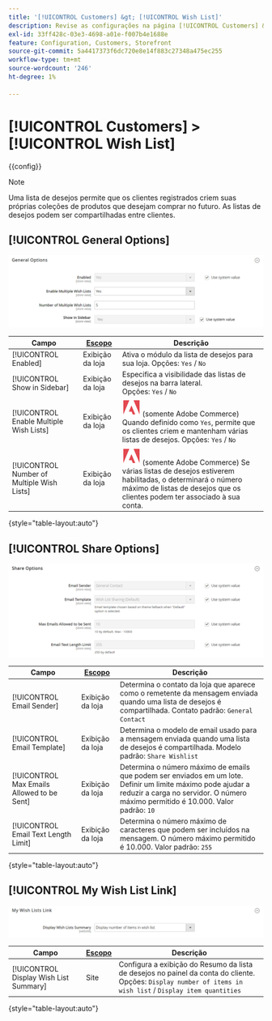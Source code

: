 ```yaml
---
title: '[!UICONTROL Customers] &gt; [!UICONTROL Wish List]'
description: Revise as configurações na página [!UICONTROL Customers] &gt; [!UICONTROL Wish List] do Administrador do Commerce.
exl-id: 33ff428c-03e3-4698-a01e-f007b4e1688e
feature: Configuration, Customers, Storefront
source-git-commit: 5a4417373f6dc720e8e14f883c27348a475ec255
workflow-type: tm+mt
source-wordcount: '246'
ht-degree: 1%

---
```


# [!UICONTROL Customers] > [!UICONTROL Wish List]

{{config}}

>[!NOTE]
>
>Uma lista de desejos permite que os clientes registrados criem suas próprias coleções de produtos que desejam comprar no futuro. As listas de desejos podem ser compartilhadas entre clientes.

## [!UICONTROL General Options]

![Opções gerais](./assets/wishlist-general-options.png)<!-- zoom -->

<!--[General Options](https://experienceleague.adobe.com/en/docs/commerce-admin/stores-sales/shopper-tools/wish-lists/wishlist-configuration) -->

| Campo | [Escopo](../../getting-started/websites-stores-views.md#scope-settings) | Descrição |
|--- |--- |--- |
| [!UICONTROL Enabled] | Exibição da loja | Ativa o módulo da lista de desejos para sua loja. Opções: `Yes` / `No` |
| [!UICONTROL Show in Sidebar] | Exibição da loja | Especifica a visibilidade das listas de desejos na barra lateral. <br/>Opções: `Yes` / `No` |
| [!UICONTROL Enable Multiple Wish Lists] | Exibição da loja | ![Adobe Commerce](../../assets/adobe-logo.svg) (somente Adobe Commerce) Quando definido como `Yes`, permite que os clientes criem e mantenham várias listas de desejos. Opções: `Yes` / `No` |
| [!UICONTROL Number of Multiple Wish Lists] | Exibição da loja | ![Adobe Commerce](../../assets/adobe-logo.svg) (somente Adobe Commerce) Se várias listas de desejos estiverem habilitadas, o determinará o número máximo de listas de desejos que os clientes podem ter associado à sua conta. |

{style="table-layout:auto"}

## [!UICONTROL Share Options]

![Opções de Compartilhamento](./assets/wishlist-share-options.png)<!-- zoom -->

<!-- [Share Options](https://experienceleague.adobe.com/en/docs/commerce-admin/stores-sales/shopper-tools/wish-lists/wishlist-configuration) -->

| Campo | [Escopo](../../getting-started/websites-stores-views.md#scope-settings) | Descrição |
|--- |--- |--- |
| [!UICONTROL Email Sender] | Exibição da loja | Determina o contato da loja que aparece como o remetente da mensagem enviada quando uma lista de desejos é compartilhada. Contato padrão: `General Contact` |
| [!UICONTROL Email Template] | Exibição da loja | Determina o modelo de email usado para a mensagem enviada quando uma lista de desejos é compartilhada. Modelo padrão: `Share Wishlist` |
| [!UICONTROL Max Emails Allowed to be Sent] | Exibição da loja | Determina o número máximo de emails que podem ser enviados em um lote. Definir um limite máximo pode ajudar a reduzir a carga no servidor. O número máximo permitido é 10.000. Valor padrão: `10` |
| [!UICONTROL Email Text Length Limit] | Exibição da loja | Determina o número máximo de caracteres que podem ser incluídos na mensagem. O número máximo permitido é 10.000. Valor padrão: `255` |

{style="table-layout:auto"}

## [!UICONTROL My Wish List Link]

![Link da Minha Lista de Desejos](./assets/wishlist-my-wishlist-link.png)<!-- zoom -->

<!--[My Wish List Link](https://experienceleague.adobe.com/en/docs/commerce-admin/stores-sales/shopper-tools/wish-lists/wishlist-configuration) -->

| Campo | [Escopo](../../getting-started/websites-stores-views.md#scope-settings) | Descrição |
|--- |--- |--- |
| [!UICONTROL Display Wish List Summary] | Site | Configura a exibição do Resumo da lista de desejos no painel da conta do cliente. Opções: `Display number of items in wish list` / `Display item quantities` |

{style="table-layout:auto"}
